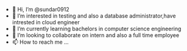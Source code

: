 - 👋 Hi, I’m @sundar0912
- 👀 I’m interested in testing and also a database administrator,have intrested in cloud engineer
- 🌱 I’m currently learning bachelors in computer science engineering 
- 💞️ I’m looking to collaborate on intern and also a full time employee
- 📫 How to reach me ...

<!---
sundar0912/sundar0912 is a ✨ special ✨ repository because its `README.md` (this file) appears on your GitHub profile.
You can click the Preview link to take a look at your changes.
--->
